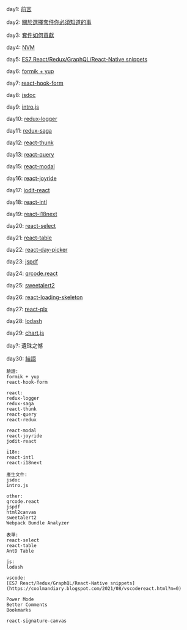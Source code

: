 day1: [前言]()

day2: [關於選擇套件你必須知道的事]()

day3: [套件如何貢獻]()

day4: [NVM]()

day5: [ES7 React/Redux/GraphQL/React-Native snippets]()

day6: [formik + yup]()

day7: [react-hook-form]()

day8: [jsdoc]()

day9: [intro.js]()

day10: [redux-logger]()

day11: [redux-saga]()

day12: [react-thunk]()

day13: [react-query]()

<!-- day14: [react-redux]() -->

day15: [react-modal]()

day16: [react-joyride]()

day17: [jodit-react]()

day18: [react-intl]()

day19: [react-i18next]()

day20: [react-select]()

day21: [react-table]()

day22: [react-day-picker]()

day23: [jspdf]()

day24: [qrcode.react]()

day25: [sweetalert2]()

<!-- day26: [html2canvas]() -->

<!-- day27: [Webpack Bundle Analyzer]() -->

day26: [react-loading-skeleton]()

day27: [react-plx]()

day28: [lodash]()

day29: [chart.js]()

day?: 遺珠之憾

day30: [結語]()

<!-- [如何對套件提出貢獻]() -->

```
驗證:
formik + yup
react-hook-form

react:
redux-logger
redux-saga
react-thunk
react-query
react-redux

react-modal
react-joyride
jodit-react

i18n:
react-intl
react-i18next

產生文件:
jsdoc
intro.js

other:
qrcode.react
jspdf
html2canvas
sweetalert2
Webpack Bundle Analyzer

表單:
react-select
react-table
AntD Table

js:
lodash

vscode:
[ES7 React/Redux/GraphQL/React-Native snippets](https://coolmandiary.blogspot.com/2021/08/vscodereact.html?m=0)

Power Mode
Better Comments
Bookmarks

react-signature-canvas
```
